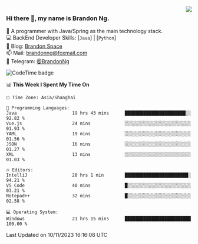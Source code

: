 <img  align="right" src="https://github-readme-stats-brandon0824.vercel.app/api/top-langs/?username=brandon0824&layout=compact">

### Hi there 👋, my name is Brandon Ng.

🌱 A programmer with Java/Spring as the main technology stack.  
💻 BackEnd Developer Skills: [`Java`] | [`Python`]  
📝 Blog: [Brandon Space](https://brandonng.tech)  
📫 Mail: brandonng@foxmail.com  
📰 Telegram: [@BrandonNg](https://t.me/BrandonNg24)  

![CodeTime badge](https://img.shields.io/endpoint?style=flat-square&url=https%3A%2F%2Fapi.codetime.dev%2Fshield%3Fid%3D128%26project%3D%26in%3D604800000)

<!--START_SECTION:waka-->
📊 **This Week I Spent My Time On** 

```text
🕑︎ Time Zone: Asia/Shanghai

💬 Programming Languages: 
Java                     19 hrs 43 mins      ███████████████████████░░   92.82 % 
Vue.js                   24 mins             ░░░░░░░░░░░░░░░░░░░░░░░░░   01.93 % 
YAML                     19 mins             ░░░░░░░░░░░░░░░░░░░░░░░░░   01.56 % 
JSON                     16 mins             ░░░░░░░░░░░░░░░░░░░░░░░░░   01.27 % 
XML                      13 mins             ░░░░░░░░░░░░░░░░░░░░░░░░░   01.03 % 

🔥 Editors: 
IntelliJ                 20 hrs 1 min        ████████████████████████░   94.21 % 
VS Code                  40 mins             █░░░░░░░░░░░░░░░░░░░░░░░░   03.21 % 
Notepad++                32 mins             █░░░░░░░░░░░░░░░░░░░░░░░░   02.58 % 

💻 Operating System: 
Windows                  21 hrs 15 mins      █████████████████████████   100.00 % 
```


 Last Updated on 10/11/2023 16:16:08 UTC
<!--END_SECTION:waka-->
